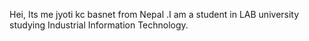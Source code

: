 Hei,
Its me jyoti kc basnet from Nepal .I am a student in LAB university studying Industrial Information Technology.

  

  

<!---
Jyoti2116/Jyoti2116 is a ✨ special ✨ repository because its `README.md` (this file) appears on your GitHub profile.
You can click the Preview link to take a look at your changes.
--->
